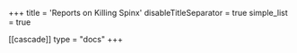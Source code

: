 +++
title = 'Reports on Killing Spinx'
disableTitleSeparator = true
simple_list = true

[[cascade]]
  type = "docs"
+++

